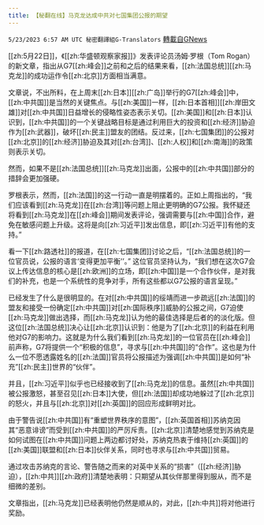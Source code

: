 ```yaml
---
title: 【秘翻在线】马克龙达成中共对七国集团公报的期望
---
```

`5/23/2023 6:57 AM UTC 秘密翻譯組G-Translators` [轉載自GNews](https://gnews.org/articles/1323490)

[[zh:5月22日]]，《[[zh:华盛顿观察家报]]》发表评论员汤姆·罗根（Tom Rogan）的新文章，指出从G7[[zh:峰会]]之前和之后的结果来看，[[zh:法国总统]][[zh:马克龙]]的成功运作令[[zh:北京]]方面相当满意。

文章说，不出所料，在上周末[[zh:日本]][[zh:广岛]]举行的G7[[zh:峰会]]中，[[zh:中共国]]是当然的关键焦点。与[[zh:美国]]一样，[[zh:日本首相]][[zh:岸田文雄]]对[[zh:中共国]]日益增长的侵略性姿态表示关切。[[zh:美国]]和[[zh:日本]]认识到，[[zh:中共国]]的一个关键战略目标是通过利用巨大的投资和[[zh:经济]]胁迫作为[[zh:武器]]，破坏[[zh:民主]]盟友的团结。反过来，[[zh:七国集团]]的公报对[[zh:北京]]的[[zh:经济]]胁迫及其对[[zh:台湾]]、[[zh:人权]]和[[zh:南海]]的政策则表示关切。

然而，如果不是[[zh:法国总统]][[zh:马克龙]]出面，公报中的[[zh:中共国]]部分的措辞会更加强硬。

罗根表示，然而，[[zh:法国]]的这一行动一直是明摆着的。正如上周指出的，“我们应该看到[[zh:马克龙]]在[[zh:台湾]]等问题上阻止更明确的G7公报。我怀疑还将看到[[zh:马克龙]]在[[zh:峰会]]期间发表评论，强调需要与[[zh:中国]]合作，避免在敏感问题上升级。这将是向[[zh:习近平]]发出信息，即[[zh:习近平]]有他的支持。”

看一下[[zh:路透社]]的报道，在[[zh:七国集团]]讨论之后，“[[zh:法国总统]]的一位官员说，公报的语言‘变得更加平衡'’。” 这位官员坚持认为，“我们想在这次G7会议上传达信息的核心是[[zh:欧洲]]的立场，即[[zh:中国]]是一个合作伙伴，是对我们的补充，也是一个系统性的竞争对手，所有这些都以G7公报的语言呈现。”

已经发生了什么是很明显的。在对[[zh:中共国]]的绥靖而进一步疏远[[zh:法国]]的盟友和接受一份确定[[zh:中共国]]对[[zh:国际秩序]]威胁的公报之间，G7迫使[[zh:马克龙]]做出选择，而[[zh:马克龙]]认为他的最佳选择是后者的的淡化版。但这位[[zh:法国总统]]决心让[[zh:北京]]认识到：他是为了[[zh:北京]]的利益在利用他对G7的影响力。这就是为什么我们看到[[zh:马克龙]]的一位官员在[[zh:峰会]]前声称，G7将提供一个“积极的信息”，寻求与[[zh:中共国]]的“合作”。这也是为什么一位不愿透露姓名的[[zh:法国]]官员将公报描述为强调[[zh:中共国]]是如何“补充”[[zh:民主]]世界的“伙伴”。

并且，[[zh:习近平]]似乎也已经接收到了[[zh:马克龙]]的信息。虽然[[zh:中共国]]被公报激怒，甚至召见[[zh:日本]]大使，但[[zh:法国]]却成功地躲过了[[zh:北京]]的怒火，并且与[[zh:北京]]对[[zh:英国]]的回应形成鲜明对比。

由于警告说[[zh:中共国]]有“重塑世界秩序的意图”，[[zh:英国首相]]苏纳克因其“恶意诽谤”而受到[[zh:中共国]]的严厉斥责。[[zh:北京]]清楚地感觉到苏纳克是如何试图在[[zh:中共国]]问题上两边都讨好处，苏纳克热衷于维持[[zh:英国]]的[[zh:美国]]联盟和[[zh:日本]]伙伴关系，同时也寻求与[[zh:中共国]]贸易。

通过攻击苏纳克的言论、警告随之而来的对英中关系的“损害”（[[zh:经济]]胁迫），[[zh:中共]][[zh:政府]]清楚地表明：只期望从其伙伴那里得到服从，而不是细微的差别。

文章指出，[[zh:马克龙]]已经表明他仍然是顺从的，对此，[[zh:中共]]将对他进行奖励。
